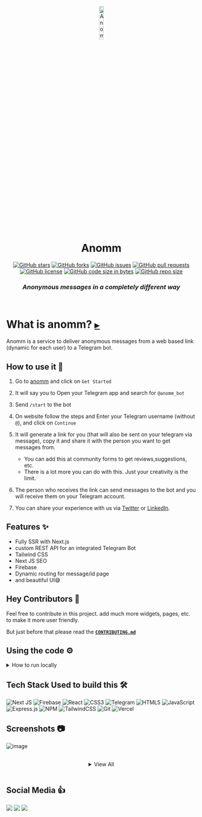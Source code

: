 <div align="center">
<img src="https://github.com/pushkarydv/anomm/blob/master/public/logo.png?raw=true" alt="Anomm Logo.png" width=15%>
<h1>Anomm</h1>
<p><a href="https://github.com/pushkarydv/anomm/stargazers"><img src="https://img.shields.io/github/stars/pushkarydv/anomm?style=flat-square" alt="GitHub stars"></a>
<a href="https://github.com/pushkarydv/anomm/network/members"><img src="https://img.shields.io/github/forks/pushkarydv/anomm?style=flat-square" alt="GitHub forks"></a>
<a href="https://github.com/pushkarydv/anomm/issues"><img src="https://img.shields.io/github/issues/pushkarydv/anomm?style=flat-square" alt="GitHub issues"></a>
<a href="https://github.com/pushkarydv/anomm/pulls"><img src="https://img.shields.io/github/issues-pr/pushkarydv/anomm?style=flat-square" alt="GitHub pull requests"></a>
<a href="https://github.com/pushkarydv/anomm/blob/master/LICENSE"><img src="https://img.shields.io/github/license/pushkarydv/anomm?style=flat-square" alt="GitHub license"></a>
<a href="https://github.com/pushkarydv/anomm"><img src="https://img.shields.io/github/languages/code-size/pushkarydv/anomm?style=flat-square" alt="GitHub code size in bytes"></a>
<a href="https://github.com/pushkarydv/anomm"><img src="https://img.shields.io/github/repo-size/pushkarydv/anomm?style=flat-square" alt="GitHub repo size"></a></p>
<h3><strong><em>Anonymous messages in a completely different way</em></strong></h3>
</div>
<br>
<img src="https://visitcount.itsvg.in/api?id=anomm&amp;label=Repo%20Views&amp;color=9&amp;icon=1&amp;pretty=false" alt="">

# What is anomm? [`▶️`](https://www.youtube.com/watch?v=aSy2jtIhtZU&ab_channel=PushkarYadav)

Anomm is a service to deliver anonymous messages from a web based link (dynamic for each user) to a Telegram bot.

## How to use it 🤔

1. Go to [anomm](https://anomm.pushkaryadav.in) and click on `Get Started`

2. It will say you to Open your Telegram app and search for `@anomm_bot`

3. Send `/start` to the bot

4. On website follow the steps and Enter your Telegram username (without `@`), and click on `Continue`

5. It will generate a link for you (that will also be sent on your telegram via message), copy it and share it with the person you want to get messages from.

   - You can add this at community forms to get reviews,suggestions, etc.
   - There is a lot more you can do with this. Just your creativity is the limit.

6. The person who receives the link can send messages to the bot and you will receive them on your Telegram account.

7. You can share your experience with us via [Twitter](https://twitter.com/pushkaryadavin) or [LinkedIn](https://www.linkedin.com/in/pushkarydv).

## Features ✨
 - Fully SSR with Next.js
 - custom REST API for an integrated Telegram Bot 
 - Tailwind CSS
 - Next JS SEO
 - Firebase
 - Dynamic routing for message/id page
 - and beautiful UI😅

## Hey Contributors 🤝

Feel free to contribute in this project. add much more widgets, pages, etc. to make it more user friendly.

But just before that please read the [**`CONTRIBUTING.md`**](./CONTRIBUTING.md)

## Using the code ⚙️

<details><summary>How to run locally</summary>

## Getting Started ✔️

You Will need these enviornmental variables in `.env.local` file inside root folder of reposotiory

```bash
NEXT_PUBLIC_apiKey=FIREBASE_KEY
NEXT_PUBLIC_authDomain=FIREBASE_KEY
NEXT_PUBLIC_projectId=FIREBASE_KEY
NEXT_PUBLIC_storageBucket=FIREBASE_KEY
NEXT_PUBLIC_messagingSenderId=FIREBASE_KEY
NEXT_PUBLIC_appId=FIREBASE_KEY
NEXT_PUBLIC_measurementId=FIREBASE_KEY
NEXT_PUBLIC_TELEGRAM_BOT_TOKEN=TELEGRAM_TOKEN
NEXT_PUBLIC_TELEGRAM_CONTACT_ID=TELEGRAM_CONTACT_ME_CHAT_ID
```

starting `7` keys are from firebase project and `8`th key is from telegram bot.
`9`th is your telegram chat id to which you want to receive messages. this is only used in contact me section to deliver messages to me.

First, run the development server:

```bash
npm i
npm run dev
```

Open [`http://localhost:3000`](http://localhost:3000) with your browser to see the result.

</details>

## Tech Stack Used to build this 🛠️

![Next JS ](https://img.shields.io/badge/Next-black?logo=next.js&logoColor=white&style=for-the-badge)
![Firebase](https://img.shields.io/badge/Firebase-000.svg?logo=firebase&logoColor=white&style=for-the-badge)
![React](https://img.shields.io/badge/react-%2320232a.svg?logo=react&logoColor=%2361DAFB&style=for-the-badge)
![CSS3](https://img.shields.io/badge/css3-%231572B6.svg?logo=css3&logoColor=white&style=for-the-badge)
![Telegram](https://img.shields.io/badge/Telegram-2CA5E0?style=for-the-badge&logo=telegram&logoColor=white)
![HTML5](https://img.shields.io/badge/html5-%23E34F26.svg?logo=html5&logoColor=white&style=for-the-badge)
![JavaScript](https://img.shields.io/badge/javascript-%23323330.svg?logo=javascript&logoColor=%23F7DF1E&style=for-the-badge)
![Express.js](https://img.shields.io/badge/express.js-%23404d59.svg?logo=express&logoColor=%2361DAFB&style=for-the-badge)
![NPM ](https://img.shields.io/badge/NPM-%23000000.svg?logo=npm&logoColor=white&style=for-the-badge)
![TailwindCSS](https://img.shields.io/badge/tailwindcss-%2338B2AC.svg?logo=tailwind-css&logoColor=white&style=for-the-badge)
![Git](https://img.shields.io/badge/git-%23F05033.svg?logo=git&logoColor=white&style=for-the-badge)
![Vercel](https://img.shields.io/badge/-Vercel-000?style=for-the-badge&logo=vercel)

## Screenshots 📷

![image](https://user-images.githubusercontent.com/96358784/221416059-ba45ad51-7e94-493d-bf1c-c94dc3892316.png)

<br/>
<details><summary align="center">View All</summary>

![image](https://user-images.githubusercontent.com/96358784/221416079-9c57cc36-43a3-4596-a9ef-0b92aea912a6.png)
![image](https://user-images.githubusercontent.com/96358784/221416165-d3bad87d-6e38-42fe-adc2-34aad1814c25.png)

</details/>
<br/>

## Social Media 👍

[![](https://img.shields.io/badge/pushkaryadav__-%23E4405F.svg?logo=Instagram&logoColor=white&style=for-the-badge)](https://www.instagram.com/pushkaryadav_/)
[![](https://img.shields.io/badge/pushkarydv-%230077B5.svg?logo=linkedin&logoColor=white&style=for-the-badge)](https://www.linkedin.com/in/pushkarydv)
[![](https://img.shields.io/badge/pushkaryadavin-%231DA1F2.svg?logo=Twitter&logoColor=white&style=for-the-badge)](https://twitter.com/pushkaryadavin)

